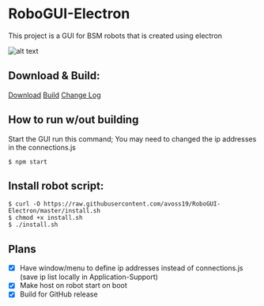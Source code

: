 # RoboGUI-Electron

This project is a GUI for BSM robots that is created using electron

![alt text](https://raw.githubusercontent.com/avoss19/RoboGUI-Electron/master/docs/pics/window.png)


## Download & Build:

[Download](https://github.com/avoss19/RoboGUI-Electron/releases)
[Build](/docs/Build.md/)
[Change Log](/docs/changes.md/)


## How to run w/out building

Start the GUI run this command; You may need to changed the ip addresses in the connections.js
```
$ npm start
```


## Install robot script:
```
$ curl -O https://raw.githubusercontent.com/avoss19/RoboGUI-Electron/master/install.sh
$ chmod +x install.sh
$ ./install.sh
```


## Plans

- [x] Have window/menu to define ip addresses instead of connections.js (save ip list locally in Application-Support)
- [x] Make host on robot start on boot
- [x] Build for GitHub release
